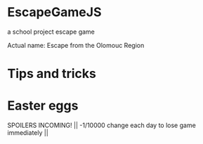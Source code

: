 # EscapeGameJS

a school project escape game

Actual name: Escape from the Olomouc Region

# Tips and tricks

# Easter eggs
SPOILERS INCOMING!
||
-1/10000 change each day to lose game immediately
||
